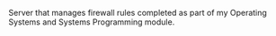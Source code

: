 Server that manages firewall rules completed as part of my Operating Systems and Systems Programming module.
